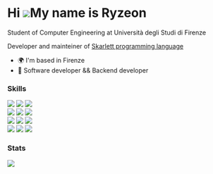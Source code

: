 # Hi ![](https://user-images.githubusercontent.com/18350557/176309783-0785949b-9127-417c-8b55-ab5a4333674e.gif)My name is Ryzeon   

Student of Computer Engineering at Università degli Studi di Firenze  

Developer and mainteiner of [Skarlett programming language](https://github.com/skarlett-language)

* 🌍  I'm based in Firenze 
* 🧠  Software developer && Backend developer

### Skills

<div>
  <img src="https://img.shields.io/badge/python-242627?logo=python&logoColor=16a085&style=for-the-badge" href="" />
  <img src="https://img.shields.io/badge/rust-242627?logo=rust&logoColor=16a085&style=for-the-badge" href="" />  
  <img src="https://img.shields.io/badge/c-242627?logo=c&logoColor=16a085&style=for-the-badge" href="" />
  <br/>
  <img src="https://img.shields.io/badge/c%2B%2B-242627?logo=C%2B%2B&logoColor=16a085&style=for-the-badge" href="" />
  <img src="https://img.shields.io/badge/java-242627?logo=java&logoColor=16a085&style=for-the-badge" href="" />
  <img src="https://img.shields.io/badge/javascript-242627?logo=javascript&logoColor=16a085&style=for-the-badge" href="" />
  <br/>
  <img src="https://img.shields.io/badge/html5-242627?logo=html5&logoColor=16a085&style=for-the-badge" href="" />
  <img src="https://img.shields.io/badge/react-242627?logo=react&logoColor=16a085&style=for-the-badge" href="" />
  <img src="https://img.shields.io/badge/css-242627?logo=css3&logoColor=16a085&style=for-the-badge" href="" />
  <br/>
  <img src="https://img.shields.io/badge/docker-242627?logo=docker&logoColor=16a085&style=for-the-badge" href="" />
  <img src="https://img.shields.io/badge/postgresql-242627?logo=PostgreSQL&logoColor=16a085&style=for-the-badge" href="" />
  <img src="https://img.shields.io/badge/sqlite-242627?logo=sqlite&logoColor=16a085&style=for-the-badge" href="" />
</div>

### Stats

<img src="https://github-readme-stats.vercel.app/api/top-langs/?username=ryzeon-dev&langs_count=10&bg_color=242627&text_color=16A085&title_color=16A085&border_color=242627"/>
